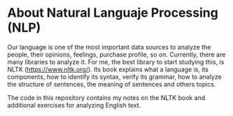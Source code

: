 # About Natural Languaje Processing (NLP)

Our language is one of the most important data sources to analyze the people, their opinions, feelings, purchase profile, so on. Currently, there are many libraries to analyze it. For me, the best library to start studying this, is NLTK (https://www.nltk.org/). Its book explains what a language is, its components, how to identify its syntax, verify its grammar, how to analyze the structure of sentences, the meaning of sentences and others topics.

The code in this repository contains my notes on the NLTK book and additional exercises for analyzing English text.
